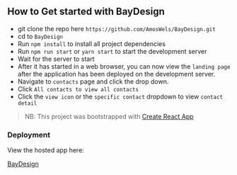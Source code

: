 ## How to Get started with BayDesign
- git clone the repo here `https://github.com/AmosWels/BayDesign.git`
- cd to `BayDesign`
- Run `npm install` to install all project dependencies
- Run `npm run start` or `yarn start` to start the development server
- Wait for the server to start
- After it has started in a web browser, you can now view the `landing page` after the application has been deployed on the development server.
- Navigate to `contacts` page and click the drop down.
- Click `All contacts to view all contacts`
- Click the `view icon` or the `specific contact` dropdown to view `contact detail`

>NB: This project was bootstrapped with [Create React App](https://github.com/facebook/create-react-app)

### Deployment

View the hosted app here:

[BayDesign](https://baydesign-60ffe.firebaseapp.com/)


